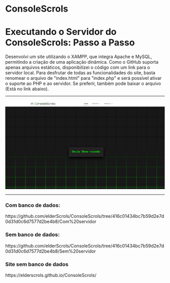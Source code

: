 # ConsoleScrols
<h1>Executando o Servidor do ConsoleScrols: Passo a Passo</h1>
<p>Desenvolvi um site utilizando o XAMPP, que integra Apache e MySQL, permitindo a criação de uma aplicação dinâmica. Como o GitHub suporta apenas arquivos estáticos, disponibilizei o código com um link para o servidor local. Para desfrutar de todas as funcionalidades do site, basta renomear o arquivo de "index.html" para "index.php" e será possível ativar o suporte ao PHP e ao servidor. Se preferir, também pode baixar o arquivo (Está no link abaixo).
<hr>
<img src="./img/consoleScrols.png" alt="projeto">
<hr>
<h3>Com banco de dados:</h3>
<p>https://github.com/elderScrols/ConsoleScrols/tree/416c01434bc7b59d2e7d0d31d0c6d7577d2be4b8/Com%20servidor</p>
<h3>Sem banco de dados:</h3>
<p>https://github.com/elderScrols/ConsoleScrols/tree/416c01434bc7b59d2e7d0d31d0c6d7577d2be4b8/Sem%20servidor</p>
<h3>Site sem banco de dados</h3>
<p>https://elderscrols.github.io/ConsoleScrols/</p>